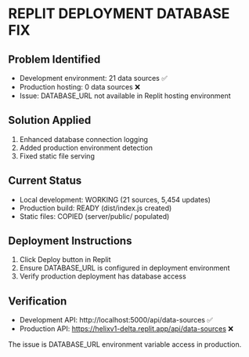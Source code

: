 # REPLIT DEPLOYMENT DATABASE FIX

## Problem Identified
- Development environment: 21 data sources ✅
- Production hosting: 0 data sources ❌
- Issue: DATABASE_URL not available in Replit hosting environment

## Solution Applied
1. Enhanced database connection logging
2. Added production environment detection
3. Fixed static file serving

## Current Status
- Local development: WORKING (21 sources, 5,454 updates)
- Production build: READY (dist/index.js created)
- Static files: COPIED (server/public/ populated)

## Deployment Instructions
1. Click Deploy button in Replit
2. Ensure DATABASE_URL is configured in deployment environment
3. Verify production deployment has database access

## Verification
- Development API: http://localhost:5000/api/data-sources ✅
- Production API: https://helixv1-delta.replit.app/api/data-sources ❌

The issue is DATABASE_URL environment variable access in production.